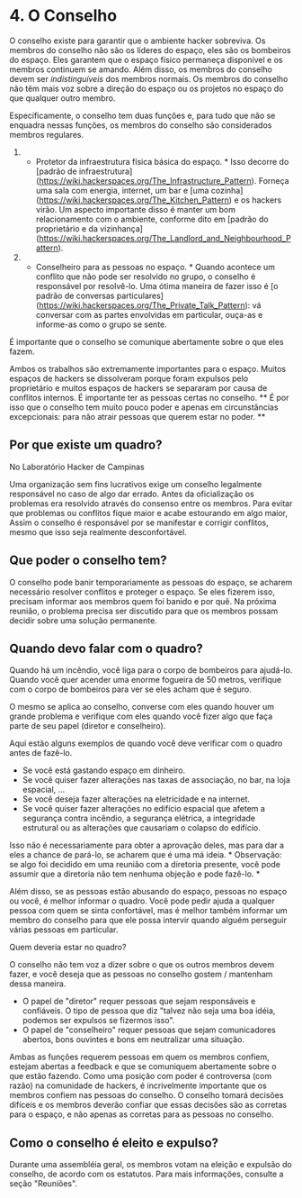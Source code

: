 # 4. O Conselho

O conselho existe para garantir que o ambiente hacker sobreviva. Os membros do conselho não são os líderes do espaço, eles são os bombeiros do espaço. Eles garantem que o espaço físico permaneça disponível e os membros continuem se amando. Além disso, os membros do conselho devem ser *indistinguíveis* dos membros normais. Os membros do conselho não têm mais voz sobre a direção do espaço ou os projetos no espaço do que qualquer outro membro.

Especificamente, o conselho tem duas funções e, para tudo que não se enquadra nessas funções, os membros do conselho são considerados membros regulares.

1. * Protetor da infraestrutura física básica do espaço. * Isso decorre do [padrão de infraestrutura] (https://wiki.hackerspaces.org/The_Infrastructure_Pattern). Forneça uma sala com energia, internet, um bar e [uma cozinha] (https://wiki.hackerspaces.org/The_Kitchen_Pattern) e os hackers virão. Um aspecto importante disso é manter um bom relacionamento com o ambiente, conforme dito em [padrão do proprietário e da vizinhança] (https://wiki.hackerspaces.org/The_Landlord_and_Neighbourhood_Pattern).
2. * Conselheiro para as pessoas no espaço. * Quando acontece um conflito que não pode ser resolvido no grupo, o conselho é responsável por resolvê-lo. Uma ótima maneira de fazer isso é [o padrão de conversas particulares] (https://wiki.hackerspaces.org/The_Private_Talk_Pattern): vá conversar com as partes envolvidas em particular, ouça-as e informe-as como o grupo se sente.

É importante que o conselho se comunique abertamente sobre o que eles fazem.

Ambos os trabalhos são extremamente importantes para o espaço. Muitos espaços de hackers se dissolveram porque foram expulsos pelo proprietário e muitos espaços de hackers se separaram por causa de conflitos internos. É importante ter as pessoas certas no conselho. ** É por isso que o conselho tem muito pouco poder e apenas em circunstâncias excepcionais: para não atrair pessoas que querem estar no poder. **



## Por que existe um quadro?


No Laboratório Hacker de Campinas

Uma organização sem fins lucrativos  exige um conselho legalmente responsável no caso de algo dar errado. Antes da oficialização os problemas era resolvido através do consenso entre os membros. 
Para evitar que problemas ou conflitos fique maior e acabe estourando em algo maior, Assim o conselho é responsável por se manifestar e corrigir conflitos, mesmo que isso seja realmente desconfortável.

## Que poder o conselho tem?

O conselho pode banir temporariamente as pessoas do espaço, se acharem necessário resolver conflitos e proteger o espaço. Se eles fizerem isso, precisam informar aos membros quem foi banido e por quê. Na próxima reunião, o problema precisa ser discutido para que os membros possam decidir sobre uma solução permanente.

## Quando devo falar com o quadro?

Quando há um incêndio, você liga para o corpo de bombeiros para ajudá-lo. Quando você quer acender uma enorme fogueira de 50 metros, verifique com o corpo de bombeiros para ver se eles acham que é seguro.

O mesmo se aplica ao conselho, converse com eles quando houver um grande problema e verifique com eles quando você fizer algo que faça parte de seu papel (diretor e conselheiro).

Aqui estão alguns exemplos de quando você deve verificar com o quadro antes de fazê-lo.

- Se você está gastando espaço em dinheiro.
- Se você quiser fazer alterações nas taxas de associação, no bar, na loja espacial, ...
- Se você deseja fazer alterações na eletricidade e na internet.
- Se você quiser fazer alterações no edifício espacial que afetem a segurança contra incêndio, a segurança elétrica, a integridade estrutural ou as alterações que causariam o colapso do edifício.


Isso não é necessariamente para obter a aprovação deles, mas para dar a eles a chance de pará-lo, se acharem que é uma má ideia. * Observação: se algo foi decidido em uma reunião com a diretoria presente, você pode assumir que a diretoria não tem nenhuma objeção e pode fazê-lo. *

Além disso, se as pessoas estão abusando do espaço, pessoas no espaço ou você, é melhor informar o quadro. Você pode pedir ajuda a qualquer pessoa com quem se sinta confortável, mas é melhor também informar um membro do conselho para que ele possa intervir quando alguém perseguir várias pessoas em particular.

Quem deveria estar no quadro?

O conselho não tem voz a dizer sobre o que os outros membros devem fazer, e você deseja que as pessoas no conselho gostem / mantenham dessa maneira.

- O papel de "diretor" requer pessoas que sejam responsáveis ​​e confiáveis. O tipo de pessoa que diz "talvez não seja uma boa idéia, podemos ser expulsos se fizermos isso".
- O papel de "conselheiro" requer pessoas que sejam comunicadores abertos, bons ouvintes e bons em neutralizar uma situação.

Ambas as funções requerem pessoas em quem os membros confiem, estejam abertas a feedback e que se comuniquem abertamente sobre o que estão fazendo. Como uma posição com poder é controversa (com razão) na comunidade de hackers, é incrivelmente importante que os membros confiem nas pessoas do conselho. O conselho tomará decisões difíceis e os membros deverão confiar que essas decisões são as corretas para o espaço, e não apenas as corretas para as pessoas no conselho.

## Como o conselho é eleito e expulso?

Durante uma assembléia geral, os membros votam na eleição e expulsão do conselho, de acordo com os estatutos. Para mais informações, consulte a seção "Reuniões".



